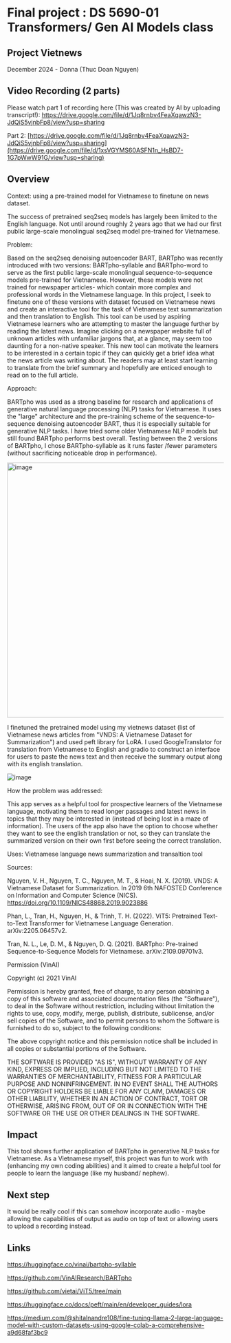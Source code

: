 # Final project : DS 5690-01 Transformers/ Gen AI Models class
## Project Vietnews
December 2024 -
Donna (Thuc Doan Nguyen)

## Video Recording (2 parts)

Please watch part 1 of recording here (This was created by AI by uploading transcript!): https://drive.google.com/file/d/1Jq8rnbv4FeaXqawzN3-JdQiS5vjnbFp8/view?usp=sharing

Part 2: [https://drive.google.com/file/d/1Jq8rnbv4FeaXqawzN3-JdQiS5vjnbFp8/view?usp=sharing](https://drive.google.com/file/d/1xsVGYMS60ASFN1n_HsBD7-1G7pWwW91G/view?usp=sharing)

## Overview
Context: using a pre-trained model for Vietnamese to finetune on news dataset.

 The success of pretrained seq2seq models has largely been limited to the English language. Not until around roughly 2 years ago that we had our first public large-scale  monolingual seq2seq model pre-trained for Vietnamese. 

Problem: 

Based on the seq2seq denoising autoencoder BART, BARTpho was recently introduced with two versions: BARTpho-syllable and BARTpho-word to serve as the first public large-scale monolingual sequence-to-sequence models pre-trained for Vietnamese. However, these models were not trained for newspaper articles- which contain more complex and professional words in the Vietnamese language.  In this project, I seek to finetune one of these versions with dataset focused on Vietnamese news and create an interactive tool for the task of Vietnamese text summarization and then translation to English. This tool can be used by aspiring Vietnamese learners who are attempting to master the language further by reading the latest news. Imagine clicking on a newspaper website full of unknown articles with unfamiliar jargons that, at a glance, may seem too daunting for a non-native speaker. This new tool can motivate the learners to be interested in a certain topic if they can quickly get a brief idea what the news article was writing about. The readers may at least start learning to translate from the brief summary and hopefully are enticed enough to read on to the full article.

 
Approach:

BARTpho was used as a strong baseline for research and applications of generative natural language processing (NLP) tasks for Vietnamese. It uses the "large" architecture and the pre-training scheme of the sequence-to-sequence denoising autoencoder BART, thus it is especially suitable for generative NLP tasks. I have tried some older Vietnamese NLP models but still found BARTpho performs best overall. Testing between the 2 versions of BARTpho, I chose BARTpho-syllable as it runs faster /fewer parameters (without sacrificing noticeable drop in performance).

<img width="592" alt="image" src="https://github.com/user-attachments/assets/460ea446-89ce-4111-affe-90381dbd1d1c">


I finetuned the pretrained model using my vietnews dataset (list of Vietnamese news articles from "VNDS: A Vietnamese Dataset for Summarization") and used peft library for LoRA. I used GoogleTranslator for translation from Vietnamese to English and gradio to construct an interface for users to paste the news text and then receive the summary output along with its english translation.

![image](https://github.com/user-attachments/assets/fde3d06b-5f8e-457a-87de-8bfab03eeb17)

 
How the problem was addressed:

This app serves as a helpful tool for prospective learners of the Vietnamese language, motivating them to read longer passages and latest news in topics that they may be interested in (instead of being lost in a maze of information). The users of the app also have the option to choose whether they want to see the english translation or not, so they can translate the summarized version on their own first before seeing the correct translation.

Uses: Vietnamese language news summarization and transaltion tool

Sources:


Nguyen, V. H., Nguyen, T. C., Nguyen, M. T., & Hoai, N. X. (2019). VNDS: A Vietnamese Dataset for Summarization. In 2019 6th NAFOSTED Conference on Information and Computer Science (NICS). https://doi.org/10.1109/NICS48868.2019.9023886

Phan, L., Tran, H., Nguyen, H., & Trinh, T. H. (2022). ViT5: Pretrained Text-to-Text Transformer for Vietnamese Language Generation. arXiv:2205.06457v2.

Tran, N. L., Le, D. M., & Nguyen, D. Q. (2021). BARTpho: Pre-trained Sequence-to-Sequence Models for Vietnamese. arXiv:2109.09701v3.

Permission (VinAI)

Copyright (c) 2021 VinAI

Permission is hereby granted, free of charge, to any person obtaining a copy
of this software and associated documentation files (the "Software"), to deal
in the Software without restriction, including without limitation the rights
to use, copy, modify, merge, publish, distribute, sublicense, and/or sell
copies of the Software, and to permit persons to whom the Software is
furnished to do so, subject to the following conditions:

The above copyright notice and this permission notice shall be included in all
copies or substantial portions of the Software.

THE SOFTWARE IS PROVIDED "AS IS", WITHOUT WARRANTY OF ANY KIND, EXPRESS OR
IMPLIED, INCLUDING BUT NOT LIMITED TO THE WARRANTIES OF MERCHANTABILITY,
FITNESS FOR A PARTICULAR PURPOSE AND NONINFRINGEMENT. IN NO EVENT SHALL THE
AUTHORS OR COPYRIGHT HOLDERS BE LIABLE FOR ANY CLAIM, DAMAGES OR OTHER
LIABILITY, WHETHER IN AN ACTION OF CONTRACT, TORT OR OTHERWISE, ARISING FROM,
OUT OF OR IN CONNECTION WITH THE SOFTWARE OR THE USE OR OTHER DEALINGS IN THE
SOFTWARE.

## Impact

This tool shows further application of BARTpho in generative NLP tasks for Vietnamese. As a Vietnamese myself, this project was fun to work with (enhancing my own coding abilities) and it aimed to create a helpful tool for people to learn the language (like my husband/ nephew).

## Next step

It would be really cool if this can somehow incorporate audio - maybe allowing the capabilities of output as audio on top of text or allowing users to upload a recording instead.

## Links

https://huggingface.co/vinai/bartpho-syllable

https://github.com/VinAIResearch/BARTpho

https://github.com/vietai/ViT5/tree/main

https://huggingface.co/docs/peft/main/en/developer_guides/lora

https://medium.com/@shitalnandre108/fine-tuning-llama-2-large-language-model-with-custom-datasets-using-google-colab-a-comprehensive-a9d68faf3bc9
